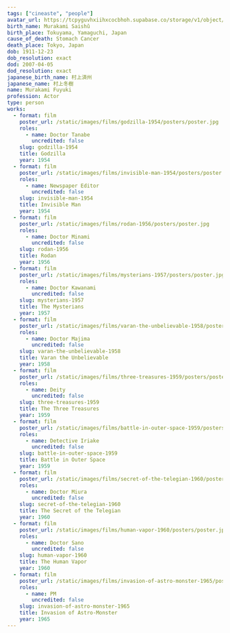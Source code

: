```yaml
---
tags: ["cineaste", "people"]
avatar_url: https://tcpyguvhxiihxcocbhoh.supabase.co/storage/v1/object/public/godzilla-cineaste-public/content/people/murakami-fuyuki/murakami-fuyuki.jpg
birth_name: Murakami Saishû
birth_place: Tokuyama, Yamaguchi, Japan
cause_of_death: Stomach Cancer
death_place: Tokyo, Japan
dob: 1911-12-23
dob_resolution: exact
dod: 2007-04-05
dod_resolution: exact
japanese_birth_name: 村上済州
japanese_name: 村上冬樹
name: Murakami Fuyuki
profession: Actor
type: person
works:
  - format: film
    poster_url: /static/images/films/godzilla-1954/posters/poster.jpg
    roles:
      - name: Doctor Tanabe
        uncredited: false
    slug: godzilla-1954
    title: Godzilla
    year: 1954
  - format: film
    poster_url: /static/images/films/invisible-man-1954/posters/poster.jpg
    roles:
      - name: Newspaper Editor
        uncredited: false
    slug: invisible-man-1954
    title: Invisible Man
    year: 1954
  - format: film
    poster_url: /static/images/films/rodan-1956/posters/poster.jpg
    roles:
      - name: Doctor Minami
        uncredited: false
    slug: rodan-1956
    title: Rodan
    year: 1956
  - format: film
    poster_url: /static/images/films/mysterians-1957/posters/poster.jpg
    roles:
      - name: Doctor Kawanami
        uncredited: false
    slug: mysterians-1957
    title: The Mysterians
    year: 1957
  - format: film
    poster_url: /static/images/films/varan-the-unbelievable-1958/posters/poster.jpg
    roles:
      - name: Doctor Majima
        uncredited: false
    slug: varan-the-unbelievable-1958
    title: Varan the Unbelievable
    year: 1958
  - format: film
    poster_url: /static/images/films/three-treasures-1959/posters/poster.jpg
    roles:
      - name: Deity
        uncredited: false
    slug: three-treasures-1959
    title: The Three Treasures
    year: 1959
  - format: film
    poster_url: /static/images/films/battle-in-outer-space-1959/posters/poster.jpg
    roles:
      - name: Detective Iriake
        uncredited: false
    slug: battle-in-outer-space-1959
    title: Battle in Outer Space
    year: 1959
  - format: film
    poster_url: /static/images/films/secret-of-the-telegian-1960/posters/poster.jpg
    roles:
      - name: Doctor Miura
        uncredited: false
    slug: secret-of-the-telegian-1960
    title: The Secret of the Telegian
    year: 1960
  - format: film
    poster_url: /static/images/films/human-vapor-1960/posters/poster.jpg
    roles:
      - name: Doctor Sano
        uncredited: false
    slug: human-vapor-1960
    title: The Human Vapor
    year: 1960
  - format: film
    poster_url: /static/images/films/invasion-of-astro-monster-1965/posters/poster.jpg
    roles:
      - name: PM
        uncredited: false
    slug: invasion-of-astro-monster-1965
    title: Invasion of Astro-Monster
    year: 1965
---
```

